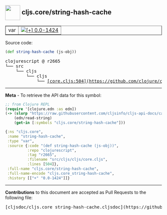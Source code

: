 ## <img width="48px" valign="middle" src="http://i.imgur.com/Hi20huC.png"> cljs.core/string-hash-cache

 <table border="1">
<tr>

<td>var</td>
<td><a href="https://github.com/cljsinfo/cljs-api-docs/tree/0.0-1424"><img valign="middle" alt="[+] 0.0-1424" src="https://img.shields.io/badge/+-0.0--1424-lightgrey.svg"></a> </td>
</tr>
</table>






Source code:

```clj
(def string-hash-cache (js-obj))
```

 <pre>
clojurescript @ r2665
└── src
    └── cljs
        └── cljs
            └── <ins>[core.cljs:504](https://github.com/clojure/clojurescript/blob/r2665/src/cljs/cljs/core.cljs#L504)</ins>
</pre>


---

__Meta__ - To retrieve the API data for this symbol:

```clj
;; from Clojure REPL
(require '[clojure.edn :as edn])
(-> (slurp "https://raw.githubusercontent.com/cljsinfo/cljs-api-docs/catalog/cljs-api.edn")
    (edn/read-string)
    (get-in [:symbols "cljs.core/string-hash-cache"]))
```

```clj
{:ns "cljs.core",
 :name "string-hash-cache",
 :type "var",
 :source {:code "(def string-hash-cache (js-obj))",
          :repo "clojurescript",
          :tag "r2665",
          :filename "src/cljs/cljs/core.cljs",
          :lines [504]},
 :full-name "cljs.core/string-hash-cache",
 :full-name-encode "cljs.core_string-hash-cache",
 :history [["+" "0.0-1424"]]}

```

---

__Contributions__ to this document are accepted as Pull Requests to the following file:

 <pre>
[cljsdoc/cljs.core_string-hash-cache.cljsdoc](https://github.com/cljsinfo/cljs-api-docs/blob/master/cljsdoc/cljs.core_string-hash-cache.cljsdoc)
</pre>

